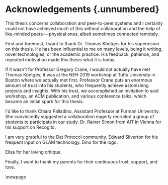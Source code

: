 # Acknowledgements {.unnumbered}

This thesis concerns collaboration and peer-to-peer systems and I certainly could not have achieved much of this without collaboration and the help of like-minded peers---physical ones, albeit sometimes connected remotely.

First and foremost, I want to thank Dr. Thomas Köntges for his supervision on this thesis. He has been influential to me on many levels, being it writing, novel technologies, or the academic practice. His feedback, patience, and repeated motivation made this thesis what it is today.

If it wasn't for Professor Gregory Crane, I would not actually have met Thomas Köntges; it was at the NEH 2019 workshop at Tufts University in Boston where we actually met first. Professor Crane puts an enormous amount of trust into his students, who frequently achieve astonishing projects and insights. With his trust, we accomplished an invitation to said workshop, an ACM publication, and various conference talks, which became an initial spark for this thesis.

I'd like to thank Chiara Palladino, Assistant Professor at Furman University. She convincedly suggested a collaboration eagerly recruited a group of students to participate in our study. Dr. Rainer Simon from AIT in Vienna for his support on Recogito.

I am very grateful to the Dat Protocol community. Edward Silverton for his frequent input on GLAM technology. Dino for the logo.

Elisa for her loving critique.

Finally, I want to thank my parents for their continuous trust, support, and love. 

\newpage
